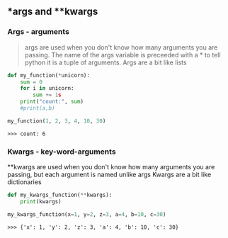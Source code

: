 ## \*args and \*\*kwargs

### Args - arguments

> args are used when you don't know how many arguments you are passing. The name of the args variable is preceeded with a * to tell python it is a tuple of arguments.
Args are a bit like lists

```py
def my_function(*unicorn):
    sum = 0
    for i in unicorn:
        sum += 1s
    print("count:", sum)
    #print(a,b)

my_function(1, 2, 3, 4, 10, 30)
```

`>>> count: 6`

### Kwargs - key-word-arguments
\*\*kwargs are used when you don't know how many arguments you are passing, but each argument is named unlike args
Kwargs are a bit like dictionaries
```py
def my_kwargs_function(**kwargs):
    print(kwargs)

my_kwargs_function(x=1, y=2, z=3, a=4, b=10, c=30)
```
`>>> {'x': 1, 'y': 2, 'z': 3, 'a': 4, 'b': 10, 'c': 30} `

```
